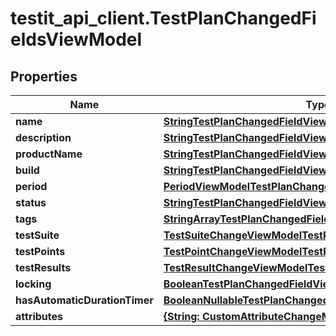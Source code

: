 # testit_api_client.TestPlanChangedFieldsViewModel

## Properties

Name | Type | Description | Notes
------------ | ------------- | ------------- | -------------
**name** | [**StringTestPlanChangedFieldViewModel**](StringTestPlanChangedFieldViewModel.md) |  | [optional] 
**description** | [**StringTestPlanChangedFieldViewModel**](StringTestPlanChangedFieldViewModel.md) |  | [optional] 
**productName** | [**StringTestPlanChangedFieldViewModel**](StringTestPlanChangedFieldViewModel.md) |  | [optional] 
**build** | [**StringTestPlanChangedFieldViewModel**](StringTestPlanChangedFieldViewModel.md) |  | [optional] 
**period** | [**PeriodViewModelTestPlanChangedFieldViewModel**](PeriodViewModelTestPlanChangedFieldViewModel.md) |  | [optional] 
**status** | [**StringTestPlanChangedFieldViewModel**](StringTestPlanChangedFieldViewModel.md) |  | [optional] 
**tags** | [**StringArrayTestPlanChangedFieldViewModel**](StringArrayTestPlanChangedFieldViewModel.md) |  | [optional] 
**testSuite** | [**TestSuiteChangeViewModelTestPlanChangedFieldViewModel**](TestSuiteChangeViewModelTestPlanChangedFieldViewModel.md) |  | [optional] 
**testPoints** | [**TestPointChangeViewModelTestPlanChangedFieldViewModel**](TestPointChangeViewModelTestPlanChangedFieldViewModel.md) |  | [optional] 
**testResults** | [**TestResultChangeViewModelTestPlanChangedFieldViewModel**](TestResultChangeViewModelTestPlanChangedFieldViewModel.md) |  | [optional] 
**locking** | [**BooleanTestPlanChangedFieldViewModel**](BooleanTestPlanChangedFieldViewModel.md) |  | [optional] 
**hasAutomaticDurationTimer** | [**BooleanNullableTestPlanChangedFieldViewModel**](BooleanNullableTestPlanChangedFieldViewModel.md) |  | [optional] 
**attributes** | [**{String: CustomAttributeChangeModel}**](CustomAttributeChangeModel.md) |  | [optional] 


